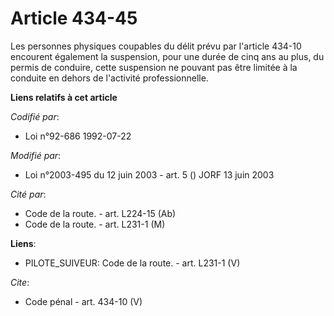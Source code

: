 # Article 434-45

Les personnes physiques coupables du délit prévu par l'article 434-10 encourent également la suspension, pour une durée de
cinq ans au plus, du permis de conduire, cette suspension ne pouvant pas être limitée à la conduite en dehors de l'activité
professionnelle.

**Liens relatifs à cet article**

_Codifié par_:

  - Loi n°92-686 1992-07-22

_Modifié par_:

  - Loi n°2003-495 du 12 juin 2003 - art. 5 () JORF 13 juin 2003

_Cité par_:

  - Code de la route. - art. L224-15 (Ab)
  - Code de la route. - art. L231-1 (M)

**Liens**:

  - PILOTE_SUIVEUR: Code de la route. - art. L231-1 (V)

_Cite_:

  - Code pénal - art. 434-10 (V)
